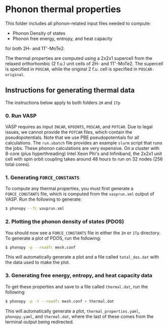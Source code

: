 # Phonon thermal properties

This folder includes all phonon-related input files needed to compute:

- Phonon Density of states
- Phonon free energy, entropy, and heat capacity

for both 2H- and 1T'-MoTe2.

The thermal properties are computed using a 2x2x1 supercell from the
relaxed orthorhombic (2 f.u.) unit cells of 2H- and 1T'-MoTe2. The
supercell is specified in `POSCAR`, while the original 2 f.u. cell is
specified in `POSCAR-original`.

## Instructions for generating thermal data

The instructions below apply to both folders `2H` and `1Tp`

### 0. Run VASP
VASP requires as input `INCAR`, `KPOINTS`, `POSCAR`, and `POTCAR`. Due
to legal issues, we cannot provide the `POTCAR` files, which contain
the pseudopotentials. Note that we use PBE pseudopotentials for all
calculations.  The `run.sbatch` file provides an example `slurm`
script that runs the jobs. These phonon calculations are very
expensive. On a cluster with 8-core (plus hyperthreading) Intel Xeon
Phi's and Infiniband, the 2x2x1 unit cell with spin orbit coupling takes around
48 hours to run on 32 nodes (256 total cores).

### 1. Generating `FORCE_CONSTANTS`

To compute any thermal properties, you must first generate a
`FORCE_CONSTANTS` file, which is computed from the `vasprun.xml`
output of VASP. Run the following to generate:

``` bash
$ phonopy --fc vasprun.xml
```

### 2. Plotting the phonon density of states (PDOS)

You should now see a `FORCE_CONSTANTS` file in either the `2H` or
`1Tp` directory.  To generate a plot of PDOS, run the following:

``` bash
$ phonopy -p --readfc mesh.conf
```

This will automatically generate a plot and a file called
`total_dos.dat` with the data used to make the plot.

### 3. Generating free energy, entropy, and heat capacity data

To get these properties and save to a file called `thermal.dat`, run
the following:

``` bash
$ phonopy -p -t --readfc mesh.conf > thermal.dat
```

This will automatically generate a plot, `thermal_properties.yaml`, `phonopy.yaml`,
and `thermal.dat`, where the last of these comes from the terminal
output being redirected.
